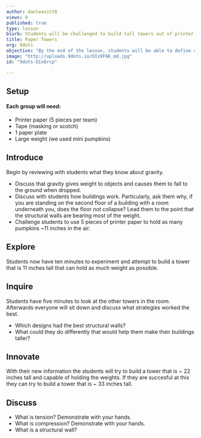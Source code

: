 ```yaml
---
author: danleavitt0
views: 0
published: true
type: lesson
blurb: Students will be challenged to build tall towers out of printer paper and tape that are strong enough to hold several weights on top.
title: Paper Towers
org: 9dots
objective: "By the end of the lesson, students will be able to define a structural wall and demonstrate learning by creating a sturdy tower capable of holding weight."
image: "http://uploads.9dots.io/OIx9F6K_md.jpg"
id: "9dots-OIx6rcp"

---
```


## Setup
#### Each group will need: 

- Printer paper (5 pieces per team)
- Tape (masking or scotch)
- 1 paper plate
- Large weight (we used mini pumpkins)

## Introduce
Begin by reviewing with students what they know about gravity. 

- Discuss that gravity gives weight to objects and causes them to fall to the ground when dropped.
- Discuss with students how buildings work.  Particularly, ask them why, if you are standing on the second floor of a building with a room underneath you, does the floor not collapse?  Lead them to the point that the structural walls are bearing most of the weight.
- Challenge students to use 5 pieces of printer paper to hold as many pumpkins ~11 inches in the air.

## Explore
Students now have ten minutes to experiment and attempt to build a tower that is 11 inches tall that can hold as much weight as possible.

## Inquire
Students have five minutes to look at the other towers in the room.  Afterwards everyone will sit down and discuss what strategies worked the best. 

- Which designs had the best structural walls?
- What could they do differently that would help them make their buildings taller?

## Innovate
With their new information the students will try to build a tower that is ~ 22 inches tall and capable of holding the weights.  If they are succesful at this they can try to build a tower that is ~ 33 inches tall.

## Discuss
- What is tension? Demonstrate with your hands.
- What is compression? Demonstrate with your hands.
- What is a structural wall?
